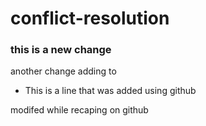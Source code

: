 # conflict-resolution

### this is a new change
another change adding to
* This is a line that was added using github















modifed while recaping on github
